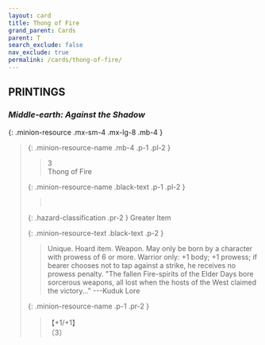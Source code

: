```yaml
---
layout: card
title: Thong of Fire
grand_parent: Cards
parent: T
search_exclude: false
nav_exclude: true
permalink: /cards/thong-of-fire/
---
```


## PRINTINGS


### _Middle-earth: Against the Shadow_

{: .minion-resource .mx-sm-4 .mx-lg-8 .mb-4 }
> {: .minion-resource-name .mb-4 .p-1 .pl-2 }
> > <div class="hazard-mp">3</div>
> > <div class="card-name">Thong of Fire</div>
>
> {: .minion-resource-name .black-text .p-1 .pl-2 }
> > &nbsp;
>
> {: .hazard-classification .pr-2 }
> Greater Item
>
> {: .minion-resource-text .black-text .p-2 }
> > Unique. Hoard item. Weapon. May only be born by a character with prowess of 6 or more. Warrior only: +1 body; +1 prowess; if bearer chooses not to tap against a strike, he receives no prowess penalty.  "The fallen Fire-spirits of the Elder Days bore sorcerous weapons, all lost when the hosts of the West claimed the victory..." ---Kuduk Lore 
> 
> {: .minion-resource-name .p-1 .pr-2 }
> > <div class="card-shield">【+1/+1】</div>
> > <div class="card-corruption-white">〔3〕</div>

